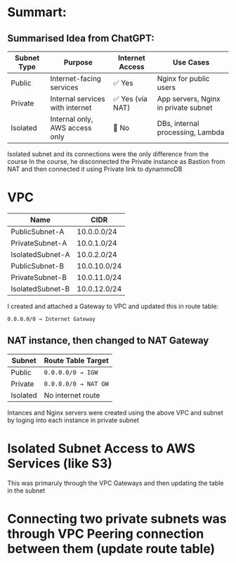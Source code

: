 # Summart:

Summarised Idea from ChatGPT:
--------------------------------
| Subnet Type | Purpose                         | Internet Access | Use Cases                            |
| ----------- | ------------------------------- | --------------- | ------------------------------------ |
| Public      | Internet-facing services        | ✅ Yes           | Nginx for public users               |
| Private     | Internal services with internet | ✅ Yes (via NAT) | App servers, Nginx in private subnet |
| Isolated    | Internal only, AWS access only  | 🚫 No           | DBs, internal processing, Lambda     |

Isolated subnet and its connections were the only difference from the course
In the course, he disconnected the Private instance as Bastion from NAT and then connected it using Private link to dynammoDB

# VPC
|Name	              |CIDR	       |
|-------------------|------------|
|PublicSubnet-A	    |10.0.0.0/24 |
|PrivateSubnet-A	  |10.0.1.0/24 |
|IsolatedSubnet-A	  |10.0.2.0/24 |
|PublicSubnet-B	    |10.0.10.0/24|	
|PrivateSubnet-B	  |10.0.11.0/24|	
|IsolatedSubnet-B	  |10.0.12.0/24|	


I created and attached a Gateway to VPC
and updated this in route table:

`0.0.0.0/0 → Internet Gateway`

## NAT instance, then changed to NAT Gateway 


| Subnet   | Route Table Target   |
| -------- | -------------------- |
| Public   | `0.0.0.0/0 → IGW`    |
| Private  | `0.0.0.0/0 → NAT GW` |
| Isolated | No internet route    |


Intances and Nginx servers were created using the above VPC and subnet by loging into each instance in private subnet

# Isolated Subnet Access to AWS Services (like S3)

This was primaruly through the VPC Gateways and then updating the table in the subnet



# Connecting two private subnets was through VPC Peering connection between them (update route table)
